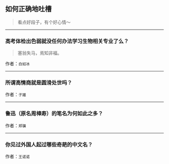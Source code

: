 ## 如何正确地吐槽

> 看点好段子，有个好心情～


 
---

### 高考体检出色弱就没任何办法学习生物相关专业了么？

> 塞翁失马，焉知非福。


作者：`白如冰`

---

### 所谓高情商就是圆滑处世吗？

> 


作者：`子雄`

---

### 鲁迅（原名周樟寿）的笔名为何如此之多？

> 


作者：`郑骥`

---

### 你见过外国人起过哪些奇葩的中文名？

> 


作者：`王诺诺`